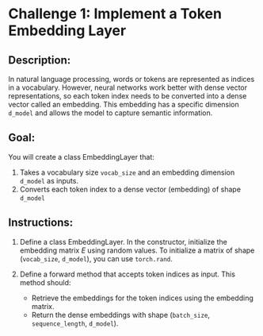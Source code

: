 # Challenge 1: Implement a Token Embedding Layer

## Description:

In natural language processing, words or tokens are represented as indices in a vocabulary. 
However, neural networks work better with dense vector representations, so each token index 
needs to be converted into a dense vector called an embedding. This embedding has a specific 
dimension `d_model` and allows the model to capture semantic information.

## Goal:

You will create a class EmbeddingLayer that:

1. Takes a vocabulary size `vocab_size` and an embedding dimension `d_model` as inputs.
2. Converts each token index to a dense vector (embedding) of shape `d_model` 


## Instructions:

1. Define a class EmbeddingLayer. In the constructor, initialize the embedding matrix $E$ 
using random values. To initialize a matrix of shape (`vocab_size`, `d_model`), you can use 
`torch.rand`.

2. Define a forward method that accepts token indices as input. This method should:
    - Retrieve the embeddings for the token indices using the embedding matrix.
    - Return the dense embeddings with shape (`batch_size`, `sequence_length`, `d_model`).
